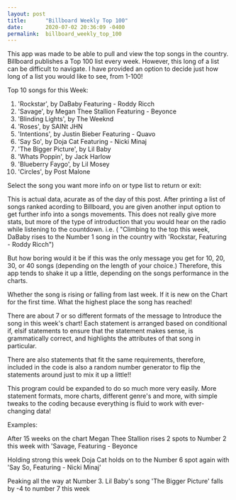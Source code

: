 ```yaml
---
layout: post
title:      "Billboard Weekly Top 100"
date:       2020-07-02 20:36:09 -0400
permalink:  billboard_weekly_top_100
---
```



This app was made to be able to pull and view the top songs in the country. Billboard publishes a Top 100 list every week. However, this long of a list can be difficult to navigate. I have provided an option to decide just how long of a list you would like to see, from 1-100!


Top 10 songs for this Week:
1. 'Rockstar', by DaBaby Featuring - Roddy Ricch
2. 'Savage', by Megan Thee Stallion Featuring - Beyonce
3. 'Blinding Lights', by The Weeknd
4. 'Roses', by SAINt JHN
5. 'Intentions', by Justin Bieber Featuring - Quavo
6. 'Say So', by Doja Cat Featuring - Nicki Minaj
7. 'The Bigger Picture', by Lil Baby
8. 'Whats Poppin', by Jack Harlow
9. 'Blueberry Faygo', by Lil Mosey
10. 'Circles', by Post Malone

Select the song you want more info on or type list to return or exit:


This is actual data, acurate as of the day of this post.
After printing a list of songs ranked acording to Billboard, you are given another input option to get further info into a songs movements. This does not really give more stats, but more of the type of introduction that you would hear on the radio while listening to the countdown. i.e. ( "Climbing to the top this week, DaBaby rises to the Number 1 song in the country with 'Rockstar, Featuring - Roddy Ricch") 

But how boring would it be if this was the only message you get for 10, 20, 30, or 40 songs (depending on the length of your choice.) Therefore, this app tends to shake it up a little, depending on the songs performance in the charts. 

Whether the song is rising or falling from last week.
If it is new on the Chart for the first time.
What the highest place the song has reached!

There are about 7 or so different formats of the message to Introduce the song in this week's chart!
Each statement is arranged based on conditional if, elsif statements to ensure that the statement makes sense, is grammatically correct, and highlights the attributes of that song in particular. 

There are also statements that fit the same requirements, therefore, included in the code is also a random number generator to flip the statements around just to mix it up a little!!

This program could be expanded to do so much more very easily. More statement formats, more charts, different genre's and more, with simple tweaks to the coding because everything is fluid to work with ever-changing data!

Examples:

After 15 weeks on the chart Megan Thee Stallion rises 2 spots to Number 2 this week with 'Savage, Featuring - Beyonce

Holding strong this week Doja Cat holds on to the Number 6 spot again with 'Say So, Featuring - Nicki Minaj'

Peaking all the way at Number 3. Lil Baby's song 'The Bigger Picture' falls by -4 to number 7 this week



